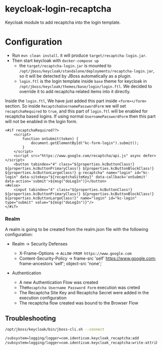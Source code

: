 # keycloak-login-recaptcha

Keycloak module to add recaptcha into the login template.

# Configuration
* Run `mvn clean install`. it will produce `target/recaptcha-login.jar`.
* Then start keycloak with `docker-compose up`
    * the `target/recaptcha-login.jar` is mounted to `/opt/jboss/keycloak/standalone/deployments/recaptcha-login.jar`, so it will
      be detected by JBoss automatically as a plugin.
    * `login.ftl` is the login template inside `base` theme for keycloak in `/opt/jboss/keycloak/themes/base/login/login.ftl`.
      We decided to override it to add recaptcha related items into it directly. 

Inside the `login.ftl`, We have just added this part inside `<form></form>` section.
So inside `RecaptchaUsernamePasswordForm` we will set `recaptchaRequired` to `true`, and this part
of `login.ftl` will be enabled for recaptcha based logins.
If using normal `UsernamePasswordForm` then this part will not be enabled in the login form.
```
<#if recaptchaRequired??>
    <script>
        function onSubmit(token) {
            document.getElementById("kc-form-login").submit();
        }
    </script>
    <script src="https://www.google.com/recaptcha/api.js" async defer></script>
    <button tabindex="4" class="${properties.kcButtonClass!} ${properties.kcButtonPrimaryClass!} ${properties.kcButtonBlockClass!} ${properties.kcButtonLargeClass!} g-recaptcha" name="login" id="kc-login" data-sitekey="${recaptchaSiteKey}" data-callback='onSubmit' data-action='submit'>${msg("doLogIn")}</button>
<#else>
    <input tabindex="4" class="${properties.kcButtonClass!} ${properties.kcButtonPrimaryClass!} ${properties.kcButtonBlockClass!} ${properties.kcButtonLargeClass!}" name="login" id="kc-login" type="submit" value="${msg("doLogIn")}"/>
</#if>
```

### Realm
A realm is going to be created from the realm.json file with the following configuration:

* Realm -> Security Defenses
  * X-Frame-Options -> `ALLOW-FROM https://www.google.com`
  * Content-Security-Policy -> frame-src 'self' https://www.google.com; frame-ancestors 'self'; object-src 'none';`

* Authentication
  * A new Authentication Flow was created
  * The`Recaptcha Username Password Form` execution was creted
  * The Recaptcha Site Key and Recaptcha Secret were added in the execution configuration
  * The recaptcha flow created was bound to the Browser Flow

## Troubleshooting
```sh
/opt/jboss/keycloak/bin/jboss-cli.sh --connect

/subsystem=logging/logger=com.identicum.keycloak_recaptcha:add
/subsystem=logging/logger=com.identicum.keycloak_recaptcha:write-attribute(name="level", value=DEBUG)
```